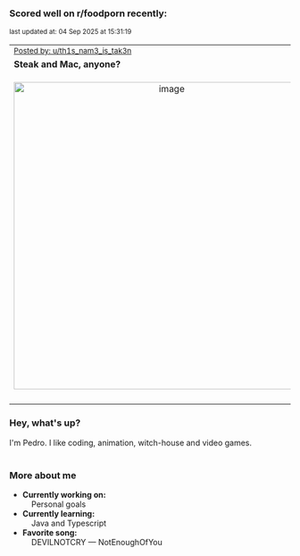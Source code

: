 ### Scored well on r/foodporn recently:

<p align="left"><sub>last updated at: 04 Sep 2025 at 15:31:19</sub></p>

|   |
| --- |
| <sub>[Posted by: u/th1s_nam3_is_tak3n][source]</sub> |
| **Steak and Mac, anyone?** | 
|<p align="center"> <img alt="image" src="https://i.redd.it/quh4299i82nf1.jpeg" width="550" /> </p>|
|   |

### Hey, what's up?

I'm Pedro. I like coding, animation, witch-house and video games.<br><br>

### More about me
- **Currently working on:**  
&nbsp;&nbsp;&nbsp;&nbsp;Personal goals
- **Currently learning:**  
&nbsp;&nbsp;&nbsp;&nbsp;Java and Typescript
- **Favorite song:**  
&nbsp;&nbsp;&nbsp;&nbsp;DEVILNOTCRY — NotEnoughOfYou<br><br>

  



  
  
  
[linkedin]: https://linkedin.com/in/pedro-h-r-gomes-8a487b14a/
[gmail]: mailto:pilique11@gmail.com
[source]: https://reddit.com/r/FoodPorn/comments/1n7yi4a/steak_and_mac_anyone/
[redditAPI]: https://www.reddit.com/dev/api/